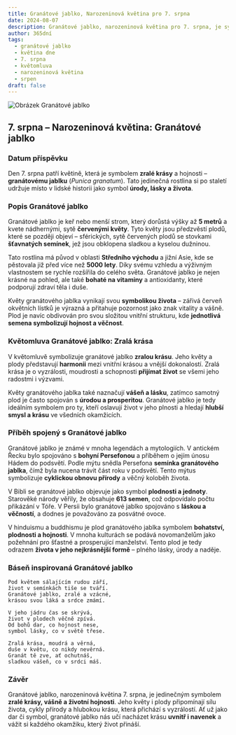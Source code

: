 ```yaml
---
title: Granátové jablko, Narozeninová květina pro 7. srpna
date: 2024-08-07
description: Granátové jablko, narozeninová květina pro 7. srpna, je symbolem Zralá krása. Objevte její jedinečný význam, fascinující příběhy a poezii, která oslavuje její krásu.
author: 365dní
tags:
  - granátové jablko
  - květina dne
  - 7. srpna
  - květomluva
  - narozeninová květina
  - srpen
draft: false
---
```


![Obrázek Granátové jablko](https://cdn.pixabay.com/photo/2012/09/30/02/58/flowers-58556_1280.jpg#center)


## 7. srpna – Narozeninová květina: Granátové jablko

### Datum příspěvku

Den 7. srpna patří květině, která je symbolem **zralé krásy** a hojnosti – **granátovému jablku** (_Punica granatum_). Tato jedinečná rostlina si po staletí udržuje místo v lidské historii jako symbol **úrody, lásky a života**.

### Popis Granátové jablko

Granátové jablko je keř nebo menší strom, který dorůstá výšky až **5 metrů** a kvete nádhernými, sytě **červenými květy**. Tyto květy jsou předzvěstí plodů, které se později objeví – sférických, sytě červených plodů se stovkami **šťavnatých semínek**, jež jsou obklopena sladkou a kyselou dužninou.

Tato rostlina má původ v oblasti **Středního východu** a jižní Asie, kde se pěstovala již před více než **5000 lety**. Díky svému vzhledu a výživným vlastnostem se rychle rozšířila do celého světa. Granátové jablko je nejen krásné na pohled, ale také **bohaté na vitaminy** a antioxidanty, které podporují zdraví těla i duše.

Květy granátového jablka vynikají svou **symbolikou života** – zářivá červeň okvětních lístků je výrazná a přitahuje pozornost jako znak vitality a vášně. Plod je navíc obdivován pro svou složitou vnitřní strukturu, kde **jednotlivá semena symbolizují hojnost a věčnost**.

### Květomluva Granátové jablko: Zralá krása

V květomluvě symbolizuje granátové jablko **zralou krásu**. Jeho květy a plody představují **harmonii** mezi vnitřní krásou a vnější dokonalostí. Zralá krása je o vyzrálosti, moudrosti a schopnosti **přijímat život** se všemi jeho radostmi i výzvami.

Květy granátového jablka také naznačují **vášeň a lásku**, zatímco samotný plod je často spojován s **úrodou a prosperitou**. Granátové jablko je tedy ideálním symbolem pro ty, kteří oslavují život v jeho plnosti a hledají **hlubší smysl a krásu** ve všedních okamžicích.

### Příběh spojený s Granátové jablko

Granátové jablko je známé v mnoha legendách a mytologiích. V antickém Řecku bylo spojováno s **bohyní Persefonou** a příběhem o jejím únosu Hádem do podsvětí. Podle mýtu snědla Persefona **semínka granátového jablka**, čímž byla nucena trávit část roku v podsvětí. Tento mýtus symbolizuje **cyklickou obnovu přírody** a věčný koloběh života.

V Bibli se granátové jablko objevuje jako symbol **plodnosti a jednoty**. Starověké národy věřily, že obsahuje **613 semen**, což odpovídalo počtu přikázání v Tóře. V Persii bylo granátové jablko spojováno s **láskou a věčností**, a dodnes je považováno za posvátné ovoce.

V hinduismu a buddhismu je plod granátového jablka symbolem **bohatství, plodnosti a hojnosti**. V mnoha kulturách se podává novomanželům jako požehnání pro šťastné a prosperující manželství. Tento plod je tedy odrazem **života v jeho nejkrásnější formě** – plného lásky, úrody a naděje.

### Báseň inspirovaná Granátové jablko

```
Pod květem sálajícím rudou září,  
život v semínkách tiše se tváří.  
Granátové jablko, zralé a vzácné,  
krásou svou láká a srdce zmámí.  

V jeho jádru čas se skrývá,  
život v plodech věčně zpívá.  
Od bohů dar, co hojnost nese,  
symbol lásky, co v světě třese.  

Zralá krása, moudrá a věrná,  
duše v květu, co nikdy nevěrná.  
Granát tě zve, ať ochutnáš,  
sladkou vášeň, co v srdci máš.  
```

### Závěr

Granátové jablko, narozeninová květina 7. srpna, je jedinečným symbolem **zralé krásy, vášně a životní hojnosti**. Jeho květy i plody připomínají sílu života, cykly přírody a hlubokou krásu, která přichází s vyzrálostí. Ať už jako dar či symbol, granátové jablko nás učí nacházet krásu **uvnitř i navenek** a vážit si každého okamžiku, který život přináší.
